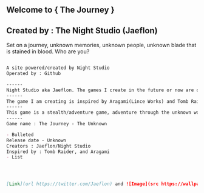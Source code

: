 ## Welcome to { The Journey } 
## Created by : The Night Studio (Jaeflon)

Set on a journey, unknown memories, unknown people, unknown blade that is stained in blood. Who are you? 





```markdown

A site powered/created by Night Studio
Operated by : Github

------
Night Studio aka Jaeflon. The games I create in the future or now are owned by Night Studio. pretty much me. 
------
The game I am creating is inspired by Aragami(Lince Works) and Tomb Raider franchise(Crynstal Dynamics and more)
------
This game is a stealth/adventure game, adventure through the unknown world and fight through enemies to figure out who you are and where you are. Chosen by unknown power. You and your stained sword are destined to survive no matter the cost. YOU MUST SURVIVE. 
------
Game name : The Journey - The Unknown

- Bulleted
Release date - Unknown
Creators : Jaeflon/Night Studio
Inspired by : Tomb Raider, and Aragami
- List




[Link](url https://twitter.com/Jaeflon) and ![Image](src https://wallpapershome.com/art/anime/anime-girl-castle-4k-18919.html)
```



